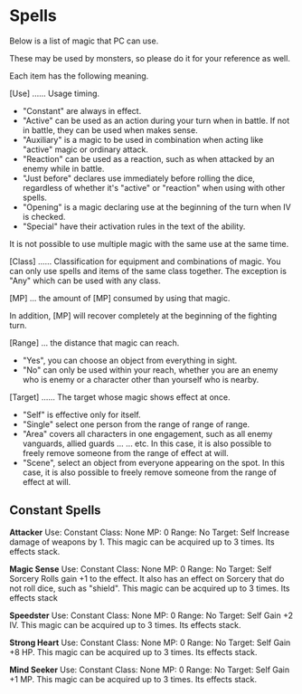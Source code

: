 # Spells

Below is a list of magic that PC can use.

These may be used by monsters, so please do it for your reference as well.

Each item has the following meaning.

[Use] ...... Usage timing.

* "Constant" are always in effect.
* "Active" can be used as an action during your turn when in battle. If not in battle, they can be used when makes sense.
* "Auxiliary" is a magic to be used in combination when acting like "active" magic or ordinary attack.
* "Reaction" can be used as a reaction, such as when attacked by an enemy while in battle.
* "Just before" declares use immediately before rolling the dice, regardless of whether it's "active" or "reaction" when using with other spells.
* "Opening" is a magic declaring use at the beginning of the turn when IV is checked.
* "Special" have their activation rules in the text of the ability.

It is not possible to use multiple magic with the same use at the same time.

[Class] ...... Classification for equipment and combinations of magic. You can only use spells and items of the same class together. The exception is "Any" which can be used with any class.

[MP] ... the amount of [MP] consumed by using that magic.

In addition, [MP] will recover completely at the beginning of the fighting turn.

[Range] ... the distance that magic can reach.

* "Yes", you can choose an object from everything in sight.
* "No" can only be used within your reach, whether you are an enemy who is enemy or a character other than yourself who is nearby.

[Target] ...... The target whose magic shows effect at once.
* "Self" is effective only for itself.
* "Single" select one person from the range of range of range.
* "Area" covers all characters in one engagement, such as all enemy vanguards, allied guards ... ... etc. In this case, it is also possible to freely remove someone from the range of effect at will.
* "Scene", select an object from everyone appearing on the spot. In this case, it is also possible to freely remove someone from the range of effect at will.

## Constant Spells

**Attacker**
Use: Constant
Class: None
MP: 0
Range: No
Target: Self
Increase damage of weapons by 1. This magic can be acquired up to 3 times. Its effects stack.

**Magic Sense**
Use: Constant
Class: None
MP: 0
Range: No
Target: Self
Sorcery Rolls gain +1 to the effect. It also has an effect on Sorcery that do not roll dice, such as "shield". This magic can
be acquired up to 3 times. Its effects stack

**Speedster**
Use: Constant
Class: None
MP: 0
Range: No
Target: Self
Gain +2 IV. This magic can be acquired up to 3 times. Its effects stack.

**Strong Heart**
Use: Constant
Class: None
MP: 0
Range: No
Target: Self
Gain +8 HP. This magic can be acquired up to 3 times. Its effects stack.

**Mind Seeker**
Use: Constant
Class: None
MP: 0
Range: No
Target: Self
Gain +1 MP. This magic can be acquired up to 3 times. Its effects stack.
